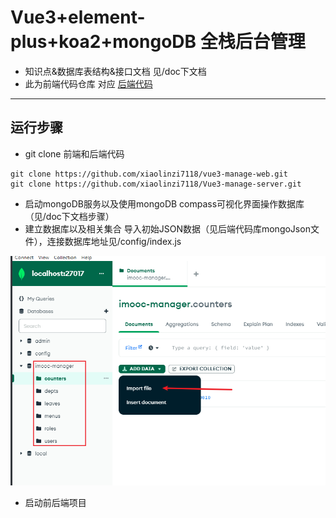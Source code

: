 # Vue3+element-plus+koa2+mongoDB 全栈后台管理

- 知识点&数据库表结构&接口文档 见/doc下文档
- 此为前端代码仓库 对应 [后端代码](https://github.com/xiaolinzi7118/Vue3-manage-server)

---

## 运行步骤

- git clone 前端和后端代码

```
git clone https://github.com/xiaolinzi7118/vue3-manage-web.git
git clone https://github.com/xiaolinzi7118/Vue3-manage-server.git
```

- 启动mongoDB服务以及使用mongoDB compass可视化界面操作数据库（见/doc下文档步骤）
- 建立数据库以及相关集合 导入初始JSON数据（见后端代码库mongoJson文件），连接数据库地址见/config/index.js

![导入数据](.\doc\images\1.png)

- 启动前后端项目

